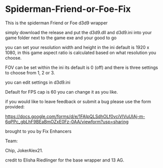 # Spiderman-Friend-or-Foe-Fix
This is the spiderman Friend or Foe d3d9 wrapper

simply download the release and put the d3d9.dll and d3d9.ini into your game folder next to the game exe and your good to go 

you can set your resolution width and height in the ini default is 1920 x 1080, in this game aspect ratio is calculated based on what resolution you choose.

FOV can be set within the ini its default is 0 (off) and there is three settings to choose from 1, 2 or 3.  

you can edit settings in d3d9.ini 

Default for FPS cap is 60 you can change it as you like.

if you would like to leave feedback or submit a bug please use the form provided:

https://docs.google.com/forms/d/e/1FAIpQLSdhOLf0vciVlVuUIAj-m-6qPPc_gbLhF9BEaBmOZxE0Fz-0AA/viewform?usp=sharing

brought to you by Fix Enhancers 

Team: 

Chip, JokerAlex21.

credit to Elisha Riedlinger for the base wrapper and 13 AG.
